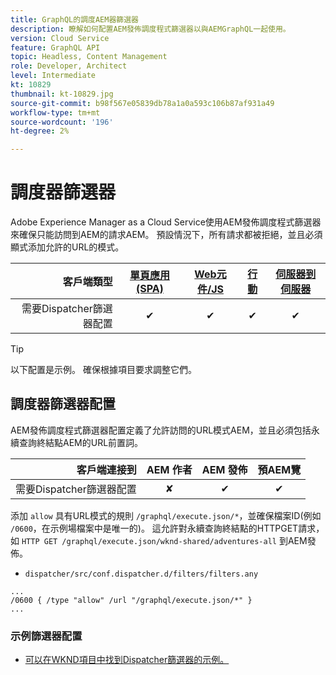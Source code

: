```yaml
---
title: GraphQL的調度AEM器篩選器
description: 瞭解如何配置AEM發佈調度程式篩選器以與AEMGraphQL一起使用。
version: Cloud Service
feature: GraphQL API
topic: Headless, Content Management
role: Developer, Architect
level: Intermediate
kt: 10829
thumbnail: kt-10829.jpg
source-git-commit: b98f567e05839db78a1a0a593c106b87af931a49
workflow-type: tm+mt
source-wordcount: '196'
ht-degree: 2%

---
```



# 調度器篩選器

Adobe Experience Manager as a Cloud Service使用AEM發佈調度程式篩選器來確保只能訪問到AEM的請求AEM。 預設情況下，所有請求都被拒絕，並且必須顯式添加允許的URL的模式。

| 客戶端類型 | [單頁應用(SPA)](../spa.md) | [Web元件/JS](../web-component.md) | [行動](../mobile.md) | [伺服器到伺服器](../server-to-server.md) |
|------------------------------------------:|:---------------------:|:----------------:|:---------:|:----------------:|
| 需要Dispatcher篩選器配置 | ✔ | ✔ | ✔ | ✔ |

>[!TIP]
>
> 以下配置是示例。 確保根據項目要求調整它們。

## 調度器篩選器配置

AEM發佈調度程式篩選器配置定義了允許訪問的URL模式AEM，並且必須包括永續查詢終結點AEM的URL前置詞。

| 客戶端連接到 | AEM 作者 | AEM 發佈 | 預AEM覽 |
|------------------------------------------:|:----------:|:-------------:|:-------------:|
| 需要Dispatcher篩選器配置 | ✘ | ✔ | ✔ |

添加 `allow` 具有URL模式的規則 `/graphql/execute.json/*`，並確保檔案ID(例如 `/0600`，在示例場檔案中是唯一的)。
這允許對永續查詢終結點的HTTPGET請求，如 `HTTP GET /graphql/execute.json/wknd-shared/adventures-all` 到AEM發佈。

+ `dispatcher/src/conf.dispatcher.d/filters/filters.any`

```
...
/0600 { /type "allow" /url "/graphql/execute.json/*" }
...
```

### 示例篩選器配置

+ [可以在WKND項目中找到Dispatcher篩選器的示例。](https://github.com/adobe/aem-guides-wknd/blob/main/dispatcher/src/conf.dispatcher.d/filters/filters.any#L28)